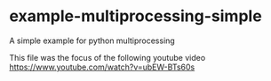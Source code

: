# example-multiprocessing-simple
A simple example for python multiprocessing

This file was the focus of the following youtube video https://www.youtube.com/watch?v=ubEW-BTs60s
